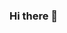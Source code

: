 ### Hi there 👋

<!--
**Shivam-kishor/Shivam-kishor** is a ✨ _special_ ✨ repository because its `README.md` (this file) appears on your GitHub profile.

Here are some ideas to get you started:

- 🔭 I’m currently working on ...
- 🌱 I’m currently learning ...
- 👯 I’m looking to collaborate on ...
- 🤔 I’m looking for help with ...friend
- 💬 Ask me about ...anything
- 📫 How to reach me: ...
- 😄 Pronouns: ...
- ⚡ Fun fact: ...i am dump
-->



